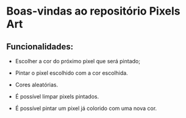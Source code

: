# Boas-vindas ao repositório Pixels Art

## Funcionalidades:

* Escolher a cor do próximo pixel que será pintado;

* Pintar o pixel escolhido com a cor escolhida.

* Cores aleatórias.

* É possível limpar pixels pintados.

* É possível pintar um pixel já colorido com uma nova cor.

